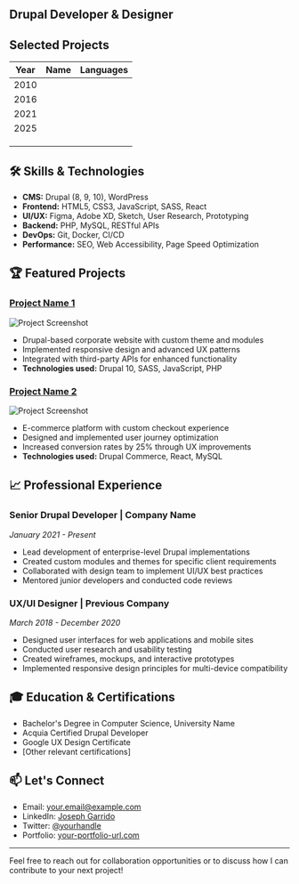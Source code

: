 ## Drupal Developer & Designer

[//]: # ()
[//]: # (![Profile Banner]&#40;https://your-image-url-here.jpg&#41;)

## Selected Projects

| Year | Name | Languages |
|------|------|-----------|
| 2010 |      |           |
| 2016 |      |           |
| 2021 |      |           |
| 2025 |      |           |
|      |      |           |
|      |      |           |
|      |      |           |

## 🛠️ Skills & Technologies
- **CMS:** Drupal (8, 9, 10), WordPress
- **Frontend:** HTML5, CSS3, JavaScript, SASS, React
- **UI/UX:** Figma, Adobe XD, Sketch, User Research, Prototyping
- **Backend:** PHP, MySQL, RESTful APIs
- **DevOps:** Git, Docker, CI/CD
- **Performance:** SEO, Web Accessibility, Page Speed Optimization

## 🏆 Featured Projects

### [Project Name 1](https://project-link.com)
![Project Screenshot](https://project-screenshot-url.jpg)
- Drupal-based corporate website with custom theme and modules
- Implemented responsive design and advanced UX patterns
- Integrated with third-party APIs for enhanced functionality
- **Technologies used:** Drupal 10, SASS, JavaScript, PHP

### [Project Name 2](https://project-link.com)
![Project Screenshot](https://project-screenshot-url.jpg)
- E-commerce platform with custom checkout experience
- Designed and implemented user journey optimization
- Increased conversion rates by 25% through UX improvements
- **Technologies used:** Drupal Commerce, React, MySQL

## 📈 Professional Experience

### Senior Drupal Developer | Company Name
*January 2021 - Present*
- Lead development of enterprise-level Drupal implementations
- Created custom modules and themes for specific client requirements
- Collaborated with design team to implement UI/UX best practices
- Mentored junior developers and conducted code reviews

### UX/UI Designer | Previous Company
*March 2018 - December 2020*
- Designed user interfaces for web applications and mobile sites
- Conducted user research and usability testing
- Created wireframes, mockups, and interactive prototypes
- Implemented responsive design principles for multi-device compatibility

## 🎓 Education & Certifications
- Bachelor's Degree in Computer Science, University Name
- Acquia Certified Drupal Developer
- Google UX Design Certificate
- [Other relevant certifications]

## 📫 Let's Connect
- Email: your.email@example.com
- LinkedIn: [Joseph Garrido](https://linkedin.com/in/yourprofile)
- Twitter: [@yourhandle](https://twitter.com/yourhandle)
- Portfolio: [your-portfolio-url.com](https://your-portfolio-url.com)

---

Feel free to reach out for collaboration opportunities or to discuss how I can contribute to your next project!

